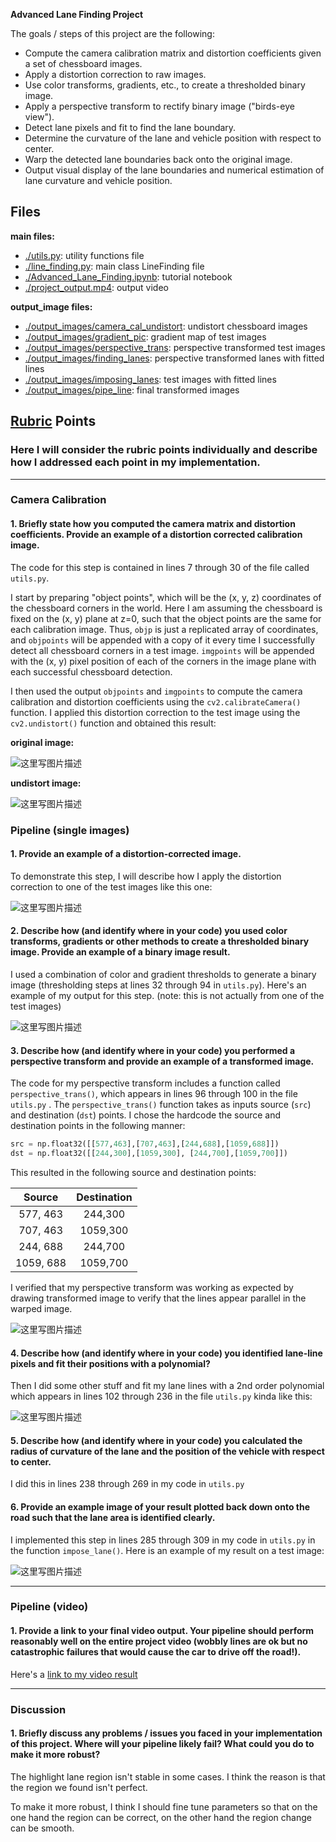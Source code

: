 
**Advanced Lane Finding Project**

The goals / steps of this project are the following:

* Compute the camera calibration matrix and distortion coefficients given a set of chessboard images.
* Apply a distortion correction to raw images.
* Use color transforms, gradients, etc., to create a thresholded binary image.
* Apply a perspective transform to rectify binary image ("birds-eye view").
* Detect lane pixels and fit to find the lane boundary.
* Determine the curvature of the lane and vehicle position with respect to center.
* Warp the detected lane boundaries back onto the original image.
* Output visual display of the lane boundaries and numerical estimation of lane curvature and vehicle position.

## Files

**main files:**

- [./utils.py](./utils.py): utility functions file
- [./line_finding.py](./line_finding.py): main class LineFinding file
- [./Advanced_Lane_Finding.ipynb](./Advanced_Lane_Finding.ipynb): tutorial notebook
- [./project_output.mp4](./project_output.mp4): output video

**output_image files:**

- [./output_images/camera_cal_undistort](./output_images/camera_cal_undistort): undistort chessboard images
- [./output_images/gradient_pic](./output_images/gradient_pic): gradient map of test images
- [./output_images/perspective_trans](./output_images/perspective_trans): perspective transformed test images
- [./output_images/finding_lanes](./output_images/finding_lanes): perspective transformed lanes with fitted lines
- [./output_images/imposing_lanes](./output_images/imposing_lanes): test images with fitted lines
- [./output_images/pipe_line](./output_images/pipe_line): final transformed images


## [Rubric](https://review.udacity.com/#!/rubrics/571/view) Points

### Here I will consider the rubric points individually and describe how I addressed each point in my implementation.  

---


### Camera Calibration

#### 1. Briefly state how you computed the camera matrix and distortion coefficients. Provide an example of a distortion corrected calibration image.

The code for this step is contained in lines 7 through 30  of the file called `utils.py`.

I start by preparing "object points", which will be the (x, y, z) coordinates of the chessboard corners in the world. Here I am assuming the chessboard is fixed on the (x, y) plane at z=0, such that the object points are the same for each calibration image.  Thus, `objp` is just a replicated array of coordinates, and `objpoints` will be appended with a copy of it every time I successfully detect all chessboard corners in a test image.  `imgpoints` will be appended with the (x, y) pixel position of each of the corners in the image plane with each successful chessboard detection.  

I then used the output `objpoints` and `imgpoints` to compute the camera calibration and distortion coefficients using the `cv2.calibrateCamera()` function.  I applied this distortion correction to the test image using the `cv2.undistort()` function and obtained this result: 

**original image:**

![这里写图片描述](http://img.blog.csdn.net/20171008203151072?watermark/2/text/aHR0cDovL2Jsb2cuY3Nkbi5uZXQvWW91bmdfR3k=/font/5a6L5L2T/fontsize/400/fill/I0JBQkFCMA==/dissolve/70/gravity/SouthEast)

**undistort image:**

![这里写图片描述](http://img.blog.csdn.net/20171008203123542?watermark/2/text/aHR0cDovL2Jsb2cuY3Nkbi5uZXQvWW91bmdfR3k=/font/5a6L5L2T/fontsize/400/fill/I0JBQkFCMA==/dissolve/70/gravity/SouthEast)

### Pipeline (single images)

#### 1. Provide an example of a distortion-corrected image.

To demonstrate this step, I will describe how I apply the distortion correction to one of the test images like this one:

![这里写图片描述](http://img.blog.csdn.net/20171008203431417?watermark/2/text/aHR0cDovL2Jsb2cuY3Nkbi5uZXQvWW91bmdfR3k=/font/5a6L5L2T/fontsize/400/fill/I0JBQkFCMA==/dissolve/70/gravity/SouthEast)

#### 2. Describe how (and identify where in your code) you used color transforms, gradients or other methods to create a thresholded binary image.  Provide an example of a binary image result.

I used a combination of color and gradient thresholds to generate a binary image (thresholding steps at lines 32 through 94 in `utils.py`).  Here's an example of my output for this step.  (note: this is not actually from one of the test images)

![这里写图片描述](http://img.blog.csdn.net/20171008203528962?watermark/2/text/aHR0cDovL2Jsb2cuY3Nkbi5uZXQvWW91bmdfR3k=/font/5a6L5L2T/fontsize/400/fill/I0JBQkFCMA==/dissolve/70/gravity/SouthEast)

#### 3. Describe how (and identify where in your code) you performed a perspective transform and provide an example of a transformed image.

The code for my perspective transform includes a function called `perspective_trans()`, which appears in lines 96 through 100 in the file `utils.py` . The `perspective_trans()` function takes as inputs source (`src`) and destination (`dst`) points.  I chose the hardcode the source and destination points in the following manner:

```python
src = np.float32([[577,463],[707,463],[244,688],[1059,688]])
dst = np.float32([[244,300],[1059,300], [244,700],[1059,700]])
```

This resulted in the following source and destination points:

| Source        | Destination   | 
|:-------------:|:-------------:| 
| 577, 463      | 244,300        | 
| 707, 463      | 1059,300    |
| 244, 688     | 244,700     |
| 1059, 688      | 1059,700        |

I verified that my perspective transform was working as expected by drawing transformed image to verify that the lines appear parallel in the warped image.

![这里写图片描述](http://img.blog.csdn.net/20171008204132105?watermark/2/text/aHR0cDovL2Jsb2cuY3Nkbi5uZXQvWW91bmdfR3k=/font/5a6L5L2T/fontsize/400/fill/I0JBQkFCMA==/dissolve/70/gravity/SouthEast)


#### 4. Describe how (and identify where in your code) you identified lane-line pixels and fit their positions with a polynomial?

Then I did some other stuff and fit my lane lines with a 2nd order polynomial  which appears in lines 102 through 236 in the file `utils.py`  kinda like this:

![这里写图片描述](http://img.blog.csdn.net/20171008204225671?watermark/2/text/aHR0cDovL2Jsb2cuY3Nkbi5uZXQvWW91bmdfR3k=/font/5a6L5L2T/fontsize/400/fill/I0JBQkFCMA==/dissolve/70/gravity/SouthEast)

#### 5. Describe how (and identify where in your code) you calculated the radius of curvature of the lane and the position of the vehicle with respect to center.

I did this in lines 238 through 269 in my code in `utils.py`

#### 6. Provide an example image of your result plotted back down onto the road such that the lane area is identified clearly.

I implemented this step in lines 285 through 309 in my code in `utils.py` in the function `impose_lane()`.  Here is an example of my result on a test image:

![这里写图片描述](http://img.blog.csdn.net/20171008204459909?watermark/2/text/aHR0cDovL2Jsb2cuY3Nkbi5uZXQvWW91bmdfR3k=/font/5a6L5L2T/fontsize/400/fill/I0JBQkFCMA==/dissolve/70/gravity/SouthEast)

---

### Pipeline (video)

#### 1. Provide a link to your final video output.  Your pipeline should perform reasonably well on the entire project video (wobbly lines are ok but no catastrophic failures that would cause the car to drive off the road!).

Here's a [link to my video result](./project_output.mp4)

---

### Discussion

#### 1. Briefly discuss any problems / issues you faced in your implementation of this project.  Where will your pipeline likely fail?  What could you do to make it more robust?

The highlight lane region isn't stable in some cases. I think the reason is that the region we found isn't perfect. 

To make it more robust, I think I should fine tune parameters so that on the one hand the region can be correct, on the other hand the region change can be smooth.